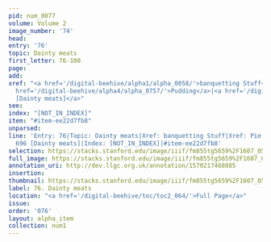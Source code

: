 ```yaml
---
pid: num_0077
volume: Volume 2
image_number: '74'
head: 
entry: '76'
topic: Dainty meats
first_letter: 76-100
page: 
add: 
xref: "<a href='/digital-beehive/alpha1/alpha_0058/'>banquetting Stuff</a>|<a href='/digital-beehive/alpha4/alpha_0706/'>Pie</a>|<a
  href='/digital-beehive/alpha4/alpha_0757/'>Pudding</a>|<a href='/digital-beehive/toc/toc2_155/'>696
  [Dainty meats]</a>"
see: 
index: "[NOT_IN_INDEX]"
item: "#item-ee22d7fb8"
unparsed: 
line: 'Entry: 76|Topic: Dainty meats|Xref: banquetting Stuff|Xref: Pie|Xref: Pudding|Xref:
  696 [Dainty meats]|Index: [NOT_IN_INDEX]|#item-ee22d7fb8'
selection: https://stacks.stanford.edu/image/iiif/fm855tg5659%2F1607_0541/758,2516,3005,592/full/0/default.jpg
full_image: https://stacks.stanford.edu/image/iiif/fm855tg5659%2F1607_0541/full/full/0/default.jpg
annotation_uri: http://dev.llgc.org.uk/annotation/1570217468885
insertion: 
thumbnail: https://stacks.stanford.edu/image/iiif/fm855tg5659%2F1607_0541/758,2516,600,180/250,/0/default.jpg
label: 76. Dainty meats
location: "<a href='/digital-beehive/toc/toc2_064/'>Full Page</a>"
issue: 
order: '076'
layout: alpha_item
collection: num1
---
```

